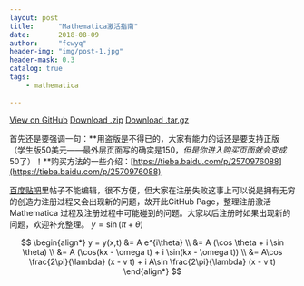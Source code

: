 ```yaml
---
layout: post
title:      "Mathematica激活指南"   
date:       2018-08-09 
author:     "fcwyq"
header-img: "img/post-1.jpg"
header-mask: 0.3
catalog: true
tags:
    - mathematica
        
---
```


[View on GitHub](https://github.com/TieBaMma/InstallTutorial) [Download .zip](https://github.com/TieBaMma/InstallTutorial/zipball/master) [Download .tar.gz](https://github.com/TieBaMma/InstallTutorial/tarball/master)

首先还是要强调一句：**用盗版是不得已的，大家有能力的话还是要支持正版（学生版50美元——最外层页面写的确实是$150，但是你进入购买页面就会变成$50了）！**购买方法的一些介绍：[https://tieba.baidu.com/p/2570976088](https://tieba.baidu.com/p/2570976088)

[百度贴吧](https://tieba.baidu.com/f?kw=mathematica)里帖子不能编辑，很不方便，但大家在注册失败这事上可以说是拥有无穷的创造力注册过程又会出现新的问题，故开此GitHub Page，整理注册激活 Mathematica 过程及注册过程中可能碰到的问题。大家以后注册时如果出现新的问题，欢迎补充整理。
$y = \sin(\pi + \theta)$

$$
\begin{align*}
y = y(x,t) &= A e^{i\theta} \\
&= A (\cos \theta + i \sin \theta) \\
&= A (\cos(kx - \omega t) + i \sin(kx - \omega t)) \\
&= A\cos \frac{2\pi}{\lambda} (x - v t) + i A\sin \frac{2\pi}{\lambda} (x - v t)
\end{align*}
$$
